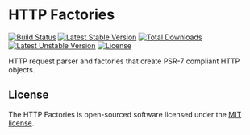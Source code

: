 HTTP Factories
==============
[![Build Status](https://travis-ci.org/panlatent/http-factories.svg)](https://travis-ci.org/panlatent/http-factories)
[![Latest Stable Version](https://poser.pugx.org/panlatent/http-factories/v/stable.svg)](https://packagist.org/packages/panlatent/http-factories)
[![Total Downloads](https://poser.pugx.org/panlatent/http-factories/downloads.svg)](https://packagist.org/packages/panlatent/http-factories) 
[![Latest Unstable Version](https://poser.pugx.org/panlatent/http-factories/v/unstable.svg)](https://packagist.org/packages/panlatent/http-factories)
[![License](https://poser.pugx.org/panlatent/http-factories/license.svg)](https://packagist.org/packages/panlatent/http-factories)

HTTP request parser and factories that create PSR-7 compliant HTTP objects.

## License

The HTTP Factories is open-sourced software licensed under the [MIT license](http://opensource.org/licenses/MIT).